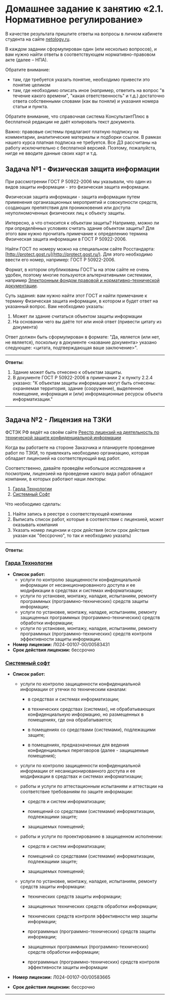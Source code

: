 # Домашнее задание к занятию «2.1. Нормативное регулирование»

В качестве результата пришлите ответы на вопросы в личном кабинете студента на сайте [netology.ru](https://netology.ru/).

В каждом задании сформулирован один (или несколько вопросов), и вам нужно найти ответы в соответствующем нормативно-правовом акте (далее – НПА).

Обратите внимание:

- там, где требуется указать понятие, необходимо привести это понятие целиком
- там, где необходимо описать иное (например, ответить на вопрос "в течение какого времени", "какая ответственность" и т.д.) достаточно ответа собственными словами (как вы поняли) и указания номера статьи и пункта.

Обратите внимание, что справочная система КонсультантПлюс в бесплатной редакции не даёт копировать текст документа.

Важно: правовые системы предлагают платную подписку на комментарии, аналитические материалы и подборки ссылок. В рамках нашего курса платная подписка не требуется. Все ДЗ рассчитаны на работу исключительно с бесплатной версией. Поэтому, пожалуйста, нигде не вводите данные своих карт и т.д.

## Задача №1 - Физическая защита информации

При рассмотрении ГОСТ Р 50922-2006 мы указывали, что один из видов защиты информации - это физическая защита информации.

Физическая защита информации - защита информации путем применения организационных мероприятий и совокупности средств, создающих препятствия для проникновения или доступа неуполномоченных физических лиц к объекту защиты.

Интересно, а что относится к объектам защиты? Например, можно ли при определённых условиях считать здание объектом защиты? Для этого вам нужно прочитать примечание к определению термина Физическая защита информации в ГОСТ Р 50922-2006.

Найти ГОСТ по номеру можно на специальном сайте Росстандарта: [http://protect.gost.ru](http://protect.gost.ru/). Для этого необходимо ввести его номер, например: ГОСТ Р 50922-2006.

Формат, в котором опубликованы ГОСТ'ы на этом сайте не очень удобен, поэтому многие пользуются альтернативными системами, например [Электронным фондом правовой и нормативно-технической документации](http://docs.cntd.ru/).

Суть задания: вам нужно найти этот ГОСТ и найти примечание к термину Физическая защита информации, в котором и будет ответ на указанный вопрос. Вам необходимо указать:

1. Может ли здание считаться объектом защиты информации
2. На основании чего вы даёте тот или иной ответ (привести цитату из документа)

Ответ должен быть сформулирован в формате: "Да, является (или нет, не является), поскольку в документе <название документа> указано следующее: <цитата, подтверждающая ваше заключение>".

------

**Ответы:**

1. Здание может быть отнесено к объектам защиты.
2. В документе ГОСТ Р 50922-2006 в примечании 2 к пункту 2.2.4 указано: "К объектам защиты информации могут быть отнесены: охраняемая территория, здание (сооружение), выделенное помещение, информация и (или) информационные ресурсы объекта информатизации."

------



## Задача №2 - Лицензия на ТЗКИ

ФСТЭК РФ ведёт на своём сайте [Реестр лицензий на деятельность по технической защите конфиденциальной информации](https://fstec.ru/litsenzionnaya-deyatelnost/tekhnicheskaya-zashchita-informatsii/72-reestry/216-reestr01)

Когда вы работаете на стороне Заказчика и планируете проведение работ по ТЗКИ, то привлекать необходимо организацию, которая обладает лицензией на соответствующий вид работ.

Соответственно, давайте проведём небольшое исследование и посмотрим, лицензией на проведение какого вида работ обладают компании, в которых работают наши лекторы:

1. [Гарда Технологии](https://gardatech.ru/)
2. [Системный Софт](https://www.syssoft.ru/)

Что необходимо сделать:

1. Найти запись в реестре о соответствующей компании
2. Выписать список работ, которые в соответствии с лицензией, может оказывать компания
3. Указать номер лицензии и срок действия (если срок действия указан как "бессрочно", то так и необходимо указать)

------

**Ответы:**

### <u>Гарда Технологии</u>

- **Список работ:**
  - услуги по контролю защищенности конфиденциальной информации от несанкционированного доступа и ее модификации в средствах и системах информатизации;
  - услуги по установке, монтажу, наладке, испытаниям, ремонту программных (программно-технических) средств защиты информации;
  - услуги по установке, монтажу, наладке, испытаниям, ремонту защищенных программных (программно-технических) средств обработки информации;
  - услуги по установке, монтажу, наладке, испытаниям, ремонту программных (программно-технических) средств контроля эффективности защиты информации.
- **Номер лицензии:** Л024-00107-00/00583431
- **Срок действия лицензии:** бессрочно

### <u>Системный софт</u>

- **Список работ:**

  - услуги по контролю защищенности конфиденциальной информации от утечки по техническим каналам:

    - в средствах и системах информатизации;

    - в технических средствах (системах), не обрабатывающих конфиденциальную информацию, но размещенных в помещениях, где она обрабатывается;

    - в помещениях со средствами (системами), подлежащими защите;

    - в помещениях, предназначенных для ведения конфиденциальных переговоров (далее - защищаемые помещения);

  - услуги по контролю защищенности конфиденциальной информации от несанкционированного доступа и ее модификации в средствах и системах информатизации;

  - работы и услуги по аттестационным испытаниям и аттестации на соответствие требованиям по защите информации:

    - средств и систем информатизации;

    - помещений со средствами (системами) информатизации, подлежащими защите;

    - защищаемых помещений;

  - работы и услуги по проектированию в защищенном исполнении:

    - средств и систем информатизации;

    - помещений со средствами (системами) информатизации, подлежащими защите;

    - защищаемых помещений;

  - услуги по установке, монтажу, наладке, испытаниям, ремонту средств защиты информации:

    - технических средств защиты информации;

    - защищенных технических средств обработки информации;

    - технических средств контроля эффективности мер защиты информации;

    - программных (программно-технических) средств защиты информации;

    - защищенных программных (программно-технических) средств обработки информации;

    - программных (программно-технических) средств контроля эффективности защиты информации

- **Номер лицензии:** Л024-00107-00/00583665

- **Срок действия лицензии:** бессрочно

------

